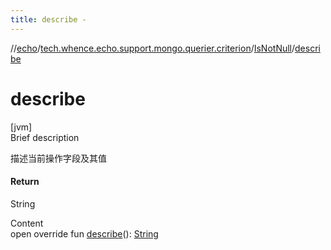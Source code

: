 ```yaml
---
title: describe -
---
```

//[echo](../../index.md)/[tech.whence.echo.support.mongo.querier.criterion](../index.md)/[IsNotNull](index.md)/[describe](describe.md)



# describe  
[jvm]  
Brief description  


描述当前操作字段及其值



#### Return  


String

  
Content  
open override fun [describe](describe.md)(): [String](https://kotlinlang.org/api/latest/jvm/stdlib/kotlin/-string/index.html)  




